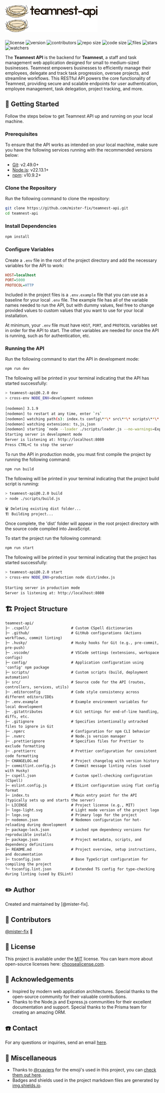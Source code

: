 <!-- @format -->

# <img src="./logo.svg#gh-light-mode-only" alt="teamnest-api logo light" height="40" /><img src="./logo-light.svg#gh-dark-mode-only" alt="teamnest-api logo light" height="40" />

![license](https://img.shields.io/github/license/mister-fix/teamnest-api?color=blue)
![version](https://img.shields.io/github/v/tag/mister-fix/teamnest-api?label=version)
![contributors](https://img.shields.io/static/v1?label=contributors&message=1&color=success)
![repo size](https://img.shields.io/github/repo-size/mister-fix/teamnest-api?color=yellow)
![code size](https://img.shields.io/github/languages/code-size/mister-fix/teamnest-api?color=red)
![files](https://img.shields.io/github/directory-file-count/mister-fix/teamnest-api?color=skyblue)
![stars](https://img.shields.io/github/stars/mister-fix/teamnest-api?style=social)
![watchers](https://img.shields.io/github/watchers/mister-fix/teamnest-api?style=social)

The **Teamnest API** is the backend for **Teamnest**, a staff and task management web application designed for small to
medium-sized businesses. Teamnest empowers businesses to efficiently manage their employees, delegate and track task
progression, oversee projects, and streamline workflows. This RESTful API powers the core functionality of Teamnest,
providing secure and scalable endpoints for user authentication, employee management, task delegation, project tracking,
and more.

## 🚀 Getting Started

Follow the steps below to get Teamnest API up and running on your local machine.

### Prerequisites

To ensure that the API works as intended on your local machine, make sure you have the following services running with
the recommended versions below:

- [Git](https://git-scm.com/downloads): v2.49.0+
- [Node.js](https://nodejs.org/en/about/previous-releases): v22.13.1+
- [npm](https://npmjs.com/package/npm?activeTab=versions): v10.9.2+

### Clone the Repository

Run the following command to clone the repository:

```bash
git clone https://github.com/mister-fix/teamnest-api.git
cd teamnest-api
```

### Install Dependencies

```bash
npm install
```

### Configure Variables

Create a `.env` file in the root of the project directory and add the necessary variables for the API to work:

```ini
HOST=localhost
PORT=5000
PROTOCOL=HTTP
```

Included in the project files is a `.env.example` file that you can use as a baseline for your local `.env` file. The
example file has all of the variable names needed to run the API, but with dummy values, feel free to change provided
values to custom values that you want to use for your local installation.

At minimum, your `.env` file must have `HOST`, `PORT`, and `PROTOCOL` variables set in order for the API to start. The
other variables are needed for once the API is running, such as for authentication, etc.

### Running the API

Run the following command to start the API in development mode:

```bash
npm run dev
```

The following will be printed in your terminal indicating that the API has started successfully:

```bash
> teamnest-api@0.2.0 dev
> cross-env NODE_ENV=development nodemon

[nodemon] 3.1.9
[nodemon] to restart at any time, enter `rs`
[nodemon] watching path(s): index.ts config\**\* src\**\* scripts\**\*
[nodemon] watching extensions: ts,js,json
[nodemon] starting `node --loader ./scripts/loader.js --no-warnings=ExperimentalWarning ./index.ts`
Starting server in development mode
Server is listening at: http://localhost:8080
Press CTRL+C to stop the server
```

To run the API in production mode, you must first compile the project by running the following command:

```bash
npm run build
```

The following will be printed in your terminal indicating that the project build script is running:

```bash
> teamnest-api@0.2.0 build
> node ./scripts/build.js

🗑️ Deleting existing dist folder...
🏗️ Building project...
```

Once complete, the 'dist' folder will appear in the root project directory with the source code compiled into
JavaScript.

To start the project run the following command:

```bash
npm run start
```

The following will be printed in your terminal indicating that the project has started successfully:

```bash
> teamnest-api@0.2.0 start
> cross-env NODE_ENV=production node dist/index.js

Starting server in production mode
Server is listening at: http://localhost:8080
```

## 🏗️ Project Structure

```ASCII
teamnest-api/
├─ .cspell/                   # Custom CSpell dictionaries
├─ .github/                   # GitHub configurations (Actions workflows, commit linting)
├─ .husky/                    # Husky hooks for Git (e.g., pre-commit, pre-push)
├─ .vscode/                   # VSCode settings (extensions, workspace configs)
├─ config/                    # Application configuration using 'config' npm package
├─ scripts/                   # Custom scripts (build, deployment automation)
├─ src/                       # Source code for the API (routes, controllers, services, utils)
├─ .editorconfig              # Code style consistency across different editors/IDEs
├─ .env.example               # Example environment variables for local development
├─ .gitattributes             # Git settings for end-of-line handling, diffs, etc.
├─ .gitignore                 # Specifies intentionally untracked files to ignore in Git
├─ .npmrc                     # Configuration for npm CLI behavior
├─ .nvmrc                     # Node.js version manager
├─ .prettierignore            # Specifies files for Prettier to exclude formatting
├─ .prettierrc                # Prettier configuration for consistent code formatting
├─ CHANGELOG.md               # Project changelog with version history
├─ commitlint.config.js       # Commit message linting rules (used with Husky)
├─ cspell.json                # Custom spell-checking configuration (CSpell)
├─ eslint.config.js           # ESLint configuration using flat config format
├─ index.ts                   # Main entry point for the API (typically sets up and starts the server)
├─ LICENSE                    # Project license (e.g., MIT)
├─ logo-light.svg             # Light mode version of the project logo
├─ logo.svg                   # Primary logo for the project
├─ nodemon.json               # Nodemon configuration for hot-reloading during development
├─ package-lock.json          # Locked npm dependency versions for reproducible installs
├─ package.json               # Project metadata, scripts, and dependency definitions
├─ README.md                  # Project overview, setup instructions, and documentation
├─ tsconfig.json              # Base TypeScript configuration for compiling the project
└─ tsconfig.lint.json         # Extended TS config for type-checking during linting (used by ESLint)
```

## ✏️ Author

Created and maintained by [@mister-fix].

## 👀 Contributors

[@mister-fix](https://github.com/mister-fix/) 🐉

## 📜 License

This project is available under the [MIT](./LICENSE) license. You can learn more about open-source licenses here:
[choosealicense.com](https://choosealicense.com/).

## 🙏 Acknowledgements

- Inspired by modern web application architectures. Special thanks to the open-source community for their valuable
  contributions.
- Thanks to the Node.js and Express.js communities for their excellent documentation and support. Special thanks to the
  Prisma team for creating an amazing ORM.

## ☎️ Contact

For any questions or inquiries, send an email [here](mailto:hellostephenwm@gmail.com).

## 🧶 Miscellaneous

- Thanks to [@rxaviers](https://github.com/rxaviers/) for the emoji's used in this project, you can
  [check them out here](https://gist.github.com/rxaviers/7360908).
- Badges and shields used in the project markdown files are generated by [img.shields.io](https://img.shields.io/).
